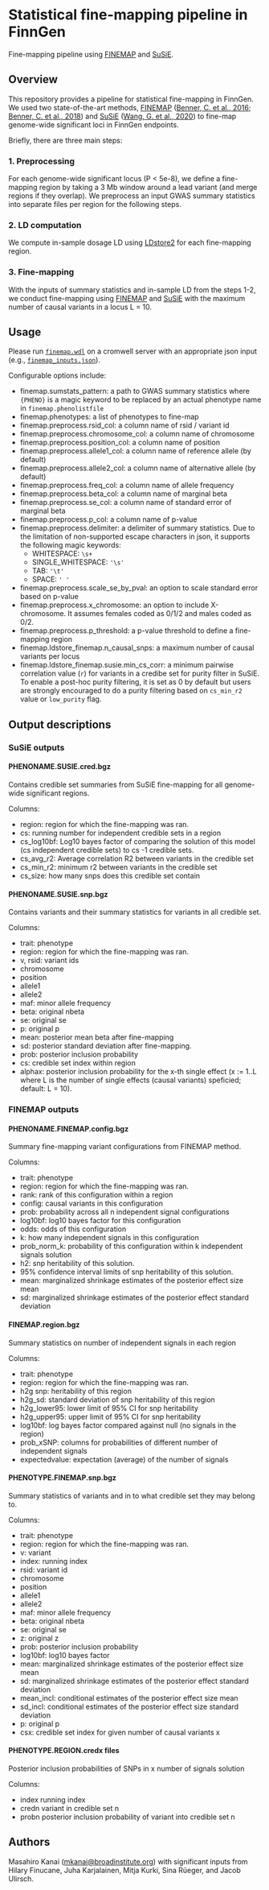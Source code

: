 # Statistical fine-mapping pipeline in FinnGen
Fine-mapping pipeline using [FINEMAP](http://finemap.me/) and [SuSiE](https://github.com/stephenslab/susieR).

## Overview
This repository provides a pipeline for statistical fine-mapping in FinnGen. We used two state-of-the-art methods, [FINEMAP](http://finemap.me/) ([Benner, C. et al., 2016](https://academic.oup.com/bioinformatics/article/32/10/1493/1743040); [Benner, C. et al., 2018](https://www.biorxiv.org/content/10.1101/318618v1)) and [SuSiE](https://github.com/stephenslab/susieR) ([Wang, G. et al., 2020](https://www.biorxiv.org/content/10.1101/501114v4)) to fine-map genome-wide significant loci in FinnGen endpoints.

Briefly, there are three main steps:
### 1. Preprocessing
For each genome-wide significant locus (P < 5e-8), we define a fine-mapping region by taking a 3 Mb window around a lead variant (and merge regions if they overlap). We preprocess an input GWAS summary statistics into separate files per region for the following steps.

### 2. LD computation
We compute in-sample dosage LD using [LDstore2](http://www.christianbenner.com/) for each fine-mapping region.

### 3. Fine-mapping
With the inputs of summary statistics and in-sample LD from the steps 1-2, we conduct fine-mapping using [FINEMAP](http://finemap.me/) and [SuSiE](https://github.com/stephenslab/susieR) with the maximum number of causal variants in a locus L = 10.

## Usage
Please run [`finemap.wdl`](wdl/finemap.wdl) on a cromwell server with an appropriate json input (e.g., [`finemap_inputs.json`](wdl/finemap_inputs.json)).

Configurable options include:
- finemap.sumstats_pattern: a path to GWAS summary statistics where `{PHENO}` is a magic keyword to be replaced by an actual phenotype name in `finemap.phenolistfile`
- finemap.phenotypes: a list of phenotypes to fine-map
- finemap.preprocess.rsid_col: a column name of rsid / variant id
- finemap.preprocess.chromosome_col: a column name of chromosome
- finemap.preprocess.position_col: a column name of position
- finemap.preprocess.allele1_col: a column name of reference allele (by default)
- finemap.preprocess.allele2_col: a column name of alternative allele (by default)
- finemap.preprocess.freq_col: a column name of allele frequency
- finemap.preprocess.beta_col: a column name of marginal beta
- finemap.preprocess.se_col: a column name of standard error of marginal beta
- finemap.preprocess.p_col: a column name of p-value
- finemap.preprocess.delimiter: a delimiter of summary statistics. Due to the limitation of non-supported escape characters in json, it supports the following magic keywords:
    - WHITESPACE: `\s+`
    - SINGLE_WHITESPACE: `'\s'`
    - TAB: `'\t'`
    - SPACE: `' '`
- finemap.preprocess.scale_se_by_pval: an option to scale standard error based on p-value
- finemap.preprocess.x_chromosome: an option to include X-chromosome. It assumes females coded as 0/1/2 and males coded as 0/2.
- finemap.preprocess.p_threshold: a p-value threshold to define a fine-mapping region
- finemap.ldstore_finemap.n_causal_snps: a maximum number of causal variants per locus
- finemap.ldstore_finemap.susie.min_cs_corr: a minimum pairwise correlation value (`r`) for variants in a credibe set for purity filter in SuSiE. To enable a post-hoc purity filtering, it is set as 0 by default but users are strongly encouraged to do a purity filtering based on `cs_min_r2` value or `low_purity` flag.


## Output descriptions

### SuSiE outputs

#### PHENONAME.SUSIE.cred.bgz
Contains credible set summaries from SuSiE fine-mapping for all genome-wide significant regions.

Columns:
- region: region for which the fine-mapping was ran.
- cs: running number for independent credible sets in a region
- cs_log10bf: Log10 bayes factor of comparing the solution of this model (cs independent credible sets) to cs -1 credible sets.
- cs_avg_r2: Average correlation R2 between variants in the credible set
- cs_min_r2: minimum r2 between variants in the credible set
- cs_size: how many snps does this credible set contain

#### PHENONAME.SUSIE.snp.bgz
Contains variants and their summary statistics for variants in all credible set.

Columns:
- trait: phenotype
- region: region for which the fine-mapping was ran.
- v, rsid: variant ids
- chromosome
- position
- allele1
- allele2
- maf: minor allele frequency
- beta: original nbeta
- se: original se
- p: original p
- mean: posterior mean beta after fine-mapping
- sd: posterior standard deviation after fine-mapping.
- prob: posterior inclusion probability
- cs: credible set index within region
- alphax: posterior inclusion probability for the x-th single effect (x := 1..L where L is the number of single effects (causal variants) speficied; default: L = 10).

### FINEMAP outputs

#### PHENONAME.FINEMAP.config.bgz
Summary fine-mapping variant configurations from FINEMAP method.

Columns:
- trait: phenotype
- region: region for which the fine-mapping was ran.
- rank: rank of this configuration within a region
- config: causal variants in this configuration
- prob: probability across all n independent signal configurations
- log10bf: log10 bayes factor for this configuration
- odds: odds of this configuration
- k: how many independent signals in this configuration
- prob_norm_k: probability of this configuration within k independent signals solution
- h2: snp heritability of this solution.
- 95% confidence interval limits of snp heritability of this solution.
- mean: marginalized shrinkage estimates of the posterior effect size mean
- sd: marginalized shrinkage estimates of the posterior effect standard deviation

#### FINEMAP.region.bgz
Summary statistics on number of independent signals in each region

Columns:
- trait: phenotype
- region: region for which the fine-mapping was ran.
- h2g snp: heritability of this region
- h2g_sd: standard deviation of snp heritability of this region
- h2g_lower95: lower limit of 95% CI for snp heritability
- h2g_upper95: upper limit of 95% CI for snp heritability
- log10bf: log bayes factor compared against null (no signals in the region)
- prob_xSNP: columns for probabilities of different number of independent signals
- expectedvalue: expectation (average) of the number of signals

#### PHENOTYPE.FINEMAP.snp.bgz
Summary statistics of variants and in to what credible set they may belong to.

Columns:
- trait: phenotype
- region: region for which the fine-mapping was ran.
- v: variant
- index: running index
- rsid: variant id
- chromosome
- position
- allele1
- allele2
- maf: minor allele frequency
- beta: original nbeta
- se: original se
- z: original z
- prob: posterior inclusion probability
- log10bf: log10 bayes factor
- mean: marginalized shrinkage estimates of the posterior effect size mean
- sd: marginalized shrinkage estimates of the posterior effect standard deviation
- mean_incl: conditional estimates of the posterior effect size mean
- sd_incl: conditional estimates of the posterior effect size standard deviation
- p: original p
- csx: credible set index for given number of causal variants x

#### PHENOTYPE.REGION.credx files
Posterior inclusion probabilities of SNPs in x number of signals solution

Columns:
- index running index
- credn variant in credible set n
- probn posterior inclusion probability of variant into credible set n

## Authors
Masahiro Kanai (mkanai@broadinstitute.org) with significant inputs from Hilary Finucane, Juha Karjalainen, Mitja Kurki, Sina Rüeger, and Jacob Ulirsch.
